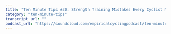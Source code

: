 ```yaml
---
title: "Ten Minute Tips #30: Strength Training Mistakes Every Cyclist Makes"
category: "ten-minute-tips"
transcript_url: ""
podcast_url: "https://soundcloud.com/empiricalcyclingpodcast/ten-minute-tips-30-strength-training-mistakes-every-cyclist-makes"
---
```

